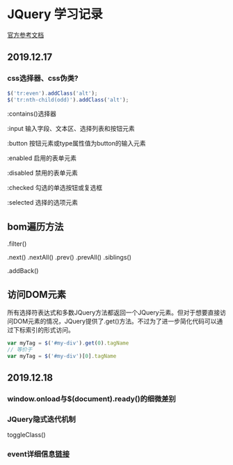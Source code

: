 # JQuery 学习记录

[官方参考文档](http://api.jquery.com)

## 2019.12.17

### css选择器、css伪类?

```javascript
$('tr:even').addClass('alt');
$('tr:nth-child(odd)').addClass('alt');
```

:contains()选择器

:input 输入字段、文本区、选择列表和按钮元素

:button 按钮元素或type属性值为button的输入元素

:enabled 启用的表单元素

:disabled 禁用的表单元素

:checked 勾选的单选按钮或复选框

:selected 选择的选项元素

## bom遍历方法

.filter()

.next() .nextAll() .prev()  .prevAll()  .siblings()

.addBack()

## 访问DOM元素

所有选择符表达式和多数JQuery方法都返回一个JQuery元素。但对于想要直接访问DOM元素的情况，JQuery提供了.get()方法。不过为了进一步简化代码可以通过下标索引的形式访问。

```javascript
var myTag = $('#my-div').get(0).tagName
// 等价于
var myTag = $('#my-div')[0].tagName
```

## 2019.12.18

### window.onload与$(document).ready()的细微差别

### JQuery隐式迭代机制

toggleClass()

### event详细信息[链接](http://api.jquery.com/category/events/event-object)


